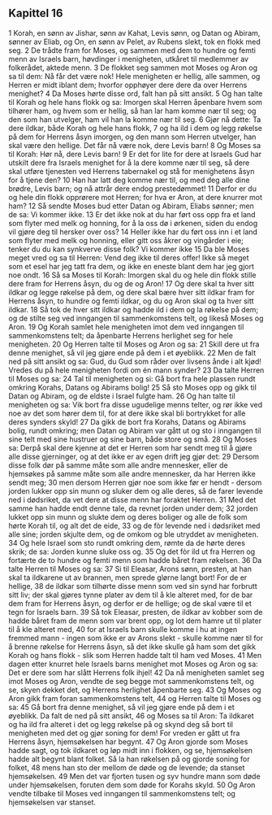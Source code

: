## Kapittel 16

1 Korah, en sønn av Jishar, sønn av Kahat, Levis sønn, og Datan og Abiram, sønner av Eliab, og On, en sønn av Pelet, av Rubens slekt, tok en flokk med seg.
2 De trådte fram for Moses, og sammen med dem to hundre og femti menn av Israels barn, høvdinger i menigheten, utkåret til medlemmer av folkerådet, aktede menn.
3 De flokket seg sammen mot Moses og Aron og sa til dem: Nå får det være nok! Hele menigheten er hellig, alle sammen, og Herren er midt iblant dem; hvorfor opphøyer dere dere da over Herrens menighet?
4 Da Moses hørte disse ord, falt han på sitt ansikt.
5 Og han talte til Korah og hele hans flokk og sa: Imorgen skal Herren åpenbare hvem som tilhører ham, og hvem som er hellig, så han lar ham komme nær til seg; og den som han utvelger, ham vil han la komme nær til seg.
6 Gjør nå dette: Ta dere ildkar, både Korah og hele hans flokk,
7 og ha ild i dem og legg røkelse på dem for Herrens åsyn imorgen, og den mann som Herren utvelger, han skal være den hellige. Det får nå være nok, dere Levis barn!
8 Og Moses sa til Korah: Hør nå, dere Levis barn!
9 Er det for lite for dere at Israels Gud har utskilt dere fra Israels menighet for å la dere komme nær til seg, så dere skal utføre tjenesten ved Herrens tabernakel og stå for menighetens åsyn for å tjene den?
10 Han har latt deg komme nær til, og med deg alle dine brødre, Levis barn; og nå attrår dere endog prestedømmet!
11 Derfor er du og hele din flokk opprørere mot Herren; for hva er Aron, at dere knurrer mot ham?
12 Så sendte Moses bud etter Datan og Abiram, Eliabs sønner; men de sa: Vi kommer ikke.
13 Er det ikke nok at du har ført oss opp fra et land som flyter med melk og honning, for å la oss dø i ørkenen, siden du endog vil gjøre deg til hersker over oss?
14 Heller ikke har du ført oss inn i et land som flyter med melk og honning, eller gitt oss åkrer og vingårder i eie; tenker du du kan synkverve disse folk? Vi kommer ikke
15 Da ble Moses meget vred og sa til Herren: Vend deg ikke til deres offer! Ikke så meget som et esel har jeg tatt fra dem, og ikke en eneste blant dem har jeg gjort noe ondt.
16 Så sa Moses til Korah: Imorgen skal du og hele din flokk stille dere fram for Herrens åsyn, du og de og Aron!
17 Og dere skal ta hver sitt ildkar og legge røkelse på dem, og dere skal bære hver sitt ildkar fram for Herrens åsyn, to hundre og femti ildkar, og du og Aron skal og ta hver sitt ildkar.
18 Så tok de hver sitt ildkar og hadde ild i dem og la røkelse på dem; og de stilte seg ved inngangen til sammenkomstens telt, og likeså Moses og Aron.
19 Og Korah samlet hele menigheten imot dem ved inngangen til sammenkomstens telt; da åpenbarte Herrens herlighet seg for hele menigheten.
20 Og Herren talte til Moses og Aron og sa:
21 Skill dere ut fra denne menighet, så vil jeg gjøre ende på dem i et øyeblikk.
22 Men de falt ned på sitt ansikt og sa: Gud, du Gud som råder over livsens ånde i alt kjød! Vredes du på hele menigheten fordi om én mann synder?
23 Da talte Herren til Moses og sa:
24 Tal til menigheten og si: Gå bort fra hele plassen rundt omkring Korahs, Datans og Abirams bolig!
25 Så sto Moses opp og gikk til Datan og Abiram, og de eldste i Israel fulgte ham.
26 Og han talte til menigheten og sa: Vik bort fra disse ugudelige menns telter, og rør ikke ved noe av det som hører dem til, for at dere ikke skal bli bortrykket for alle deres synders skyld!
27 Da gikk de bort fra Korahs, Datans og Abirams bolig, rundt omkring; men Datan og Abiram var gått ut og sto i inngangen til sine telt med sine hustruer og sine barn, både store og små.
28 Og Moses sa: Derpå skal dere kjenne at det er Herren som har sendt meg til å gjøre alle disse gjerninger, og at det ikke er av egen drift jeg gjør det:
29 Dersom disse folk dør på samme måte som alle andre mennesker, eller de hjemsøkes på samme måte som alle andre mennesker, da har Herren ikke sendt meg;
30 men dersom Herren gjør noe som ikke før er hendt - dersom jorden lukker opp sin munn og sluker dem og alle deres, så de farer levende ned i dødsriket, da vet dere at disse menn har foraktet Herren.
31 Med det samme han hadde endt denne tale, da revnet jorden under dem;
32 jorden lukket opp sin munn og slukte dem og deres boliger og alle de folk som hørte Korah til, og alt det de eide,
33 og de fòr levende ned i dødsriket med alle sine; jorden skjulte dem, og de omkom og ble utryddet av menigheten.
34 Og hele Israel som sto rundt omkring dem, rømte da de hørte deres skrik; de sa: Jorden kunne sluke oss og.
35 Og det fòr ild ut fra Herren og fortærte de to hundre og femti menn som hadde båret fram røkelsen.
36 Da talte Herren til Moses og sa:
37 Si til Eleasar, Arons sønn, presten, at han skal ta ildkarene ut av brannen, men sprede glørne langt bort! For de er hellige,
38 de ildkar som tilhørte disse menn som ved sin synd har forbrutt sitt liv; der skal gjøres tynne plater av dem til å kle alteret med, for de bar dem fram for Herrens åsyn, og derfor er de hellige; og de skal være til et tegn for Israels barn.
39 Så tok Eleasar, presten, de ildkar av kobber som de hadde båret fram de menn som var brent opp, og lot dem hamre ut til plater til å kle alteret med,
40 for at Israels barn skulle komme i hu at ingen fremmed mann - ingen som ikke er av Arons slekt - skulle komme nær til for å brenne røkelse for Herrens åsyn, så det ikke skulle gå ham som det gikk Korah og hans flokk - slik som Herren hadde talt til ham ved Moses.
41 Men dagen etter knurret hele Israels barns menighet mot Moses og Aron og sa: Det er dere som har slått Herrens folk ihjel!
42 Da nå menigheten samlet seg imot Moses og Aron, vendte de seg begge mot sammenkomstens telt, og se, skyen dekket det, og Herrens herlighet åpenbarte seg.
43 Og Moses og Aron gikk fram foran sammenkomstens telt,
44 og Herren talte til Moses og sa:
45 Gå bort fra denne menighet, så vil jeg gjøre ende på dem i et øyeblikk. Da falt de ned på sitt ansikt,
46 og Moses sa til Aron: Ta ildkaret og ha ild fra alteret i det og legg røkelse på og skynd deg så bort til menigheten med det og gjør soning for dem! For vreden er gått ut fra Herrens åsyn, hjemsøkelsen har begynt.
47 Og Aron gjorde som Moses hadde sagt, og tok ildkaret og løp midt inn i flokken, og se, hjemsøkelsen hadde alt begynt blant folket. Så la han røkelsen på og gjorde soning for folket,
48 mens han sto der mellom de døde og de levende; da stanset hjemsøkelsen.
49 Men det var fjorten tusen og syv hundre mann som døde under hjemsøkelsen, foruten dem som døde for Korahs skyld.
50 Og Aron vendte tilbake til Moses ved inngangen til sammenkomstens telt; og hjemsøkelsen var stanset.
